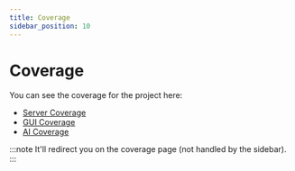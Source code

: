 ```yaml
---
title: Coverage
sidebar_position: 10
---
```


# Coverage

You can see the coverage for the project here:

- [Server Coverage](/coverage/server)
- [GUI Coverage](/coverage/gui)
- [AI Coverage](/coverage/ai)

:::note
It'll redirect you on the coverage page (not handled by the sidebar).
:::
